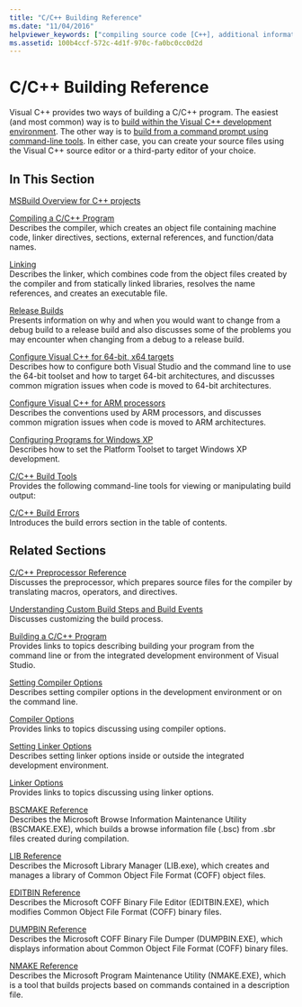 ```yaml
---
title: "C/C++ Building Reference"
ms.date: "11/04/2016"
helpviewer_keywords: ["compiling source code [C++], additional information", "cl.exe compiler [C++], building programs", "linker [C++], building reference", "builds [C++], additional information"]
ms.assetid: 100b4ccf-572c-4d1f-970c-fa0bc0cc0d2d
---
```

# C/C++ Building Reference

Visual C++ provides two ways of building a C/C++ program. The easiest (and most common) way is to [build within the Visual C++ development environment](../building-cpp-projects-in-visual-studio.md). The other way is to [build from a command prompt using command-line tools](../building-on-the-command-line.md). In either case, you can create your source files using the Visual C++ source editor or a third-party editor of your choice.

## In This Section

[MSBuild Overview for C++ projects](msbuild-visual-cpp-overview.md)

[Compiling a C/C++ Program](compiling-a-c-cpp-program.md)<br/>
Describes the compiler, which creates an object file containing machine code, linker directives, sections, external references, and function/data names.

[Linking](linking.md)<br/>
Describes the linker, which combines code from the object files created by the compiler and from statically linked libraries, resolves the name references, and creates an executable file.

[Release Builds](release-builds.md)<br/>
Presents information on why and when you would want to change from a debug build to a release build and also discusses some of the problems you may encounter when changing from a debug to a release build.

[Configure Visual C++ for 64-bit, x64 targets](../build/configuring-programs-for-64-bit-visual-cpp.md)<br/>
Describes how to configure both Visual Studio and the command line to use the 64-bit toolset and how to target 64-bit architectures, and discusses common migration issues when code is moved to 64-bit architectures.

[Configure Visual C++ for ARM processors](../build/configuring-programs-for-arm-processors-visual-cpp.md)<br/>
Describes the conventions used by ARM processors, and discusses common migration issues when code is moved to ARM architectures.

[Configuring Programs for Windows XP](../build/configuring-programs-for-windows-xp.md)<br/>
Describes how to set the Platform Toolset to target Windows XP development.

[C/C++ Build Tools](c-cpp-build-tools.md)<br/>
Provides the following command-line tools for viewing or manipulating build output:

[C/C++ Build Errors](../../error-messages/compiler-errors-1/c-cpp-build-errors.md)<br/>
Introduces the build errors section in the table of contents.

## Related Sections

[C/C++ Preprocessor Reference](../../preprocessor/c-cpp-preprocessor-reference.md)<br/>
Discusses the preprocessor, which prepares source files for the compiler by translating macros, operators, and directives.

[Understanding Custom Build Steps and Build Events](../understanding-custom-build-steps-and-build-events.md)<br/>
Discusses customizing the build process.

[Building a C/C++ Program](../building-c-cpp-programs.md)<br/>
Provides links to topics describing building your program from the command line or from the integrated development environment of Visual Studio.

[Setting Compiler Options](setting-compiler-options.md)<br/>
Describes setting compiler options in the development environment or on the command line.

[Compiler Options](compiler-options.md)<br/>
Provides links to topics discussing using compiler options.

[Setting Linker Options](setting-linker-options.md)<br/>
Describes setting linker options inside or outside the integrated development environment.

[Linker Options](linker-options.md)<br/>
Provides links to topics discussing using linker options.

[BSCMAKE Reference](bscmake-reference.md)<br/>
Describes the Microsoft Browse Information Maintenance Utility (BSCMAKE.EXE), which builds a browse information file (.bsc) from .sbr files created during compilation.

[LIB Reference](lib-reference.md)<br/>
Describes the Microsoft Library Manager (LIB.exe), which creates and manages a library of Common Object File Format (COFF) object files.

[EDITBIN Reference](editbin-reference.md)<br/>
Describes the Microsoft COFF Binary File Editor (EDITBIN.EXE), which modifies Common Object File Format (COFF) binary files.

[DUMPBIN Reference](dumpbin-reference.md)<br/>
Describes the Microsoft COFF Binary File Dumper (DUMPBIN.EXE), which displays information about Common Object File Format (COFF) binary files.

[NMAKE Reference](../nmake-reference.md)<br/>
Describes the Microsoft Program Maintenance Utility (NMAKE.EXE), which is a tool that builds projects based on commands contained in a description file.